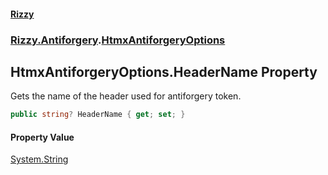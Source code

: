 #### [Rizzy](index.md 'index')
### [Rizzy.Antiforgery](Rizzy.Antiforgery.md 'Rizzy.Antiforgery').[HtmxAntiforgeryOptions](Rizzy.Antiforgery.HtmxAntiforgeryOptions.md 'Rizzy.Antiforgery.HtmxAntiforgeryOptions')

## HtmxAntiforgeryOptions.HeaderName Property

Gets the name of the header used for antiforgery token.

```csharp
public string? HeaderName { get; set; }
```

#### Property Value
[System.String](https://docs.microsoft.com/en-us/dotnet/api/System.String 'System.String')